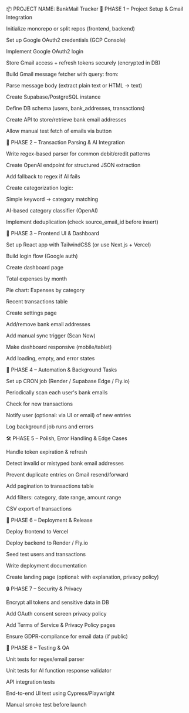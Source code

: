 📦 PROJECT NAME: BankMail Tracker
🔰 PHASE 1 – Project Setup & Gmail Integration

 Initialize monorepo or split repos (frontend, backend)

 Set up Google OAuth2 credentials (GCP Console)

 Implement Google OAuth2 login

 Store Gmail access + refresh tokens securely (encrypted in DB)

 Build Gmail message fetcher with query: from:<bank-email>

 Parse message body (extract plain text or HTML → text)

 Create Supabase/PostgreSQL instance

 Define DB schema (users, bank_addresses, transactions)

 Create API to store/retrieve bank email addresses

 Allow manual test fetch of emails via button

🧠 PHASE 2 – Transaction Parsing & AI Integration

 Write regex-based parser for common debit/credit patterns

 Create OpenAI endpoint for structured JSON extraction

 Add fallback to regex if AI fails

 Create categorization logic:

 Simple keyword → category matching

 AI-based category classifier (OpenAI)

 Implement deduplication (check source_email_id before insert)

🎨 PHASE 3 – Frontend UI & Dashboard

 Set up React app with TailwindCSS (or use Next.js + Vercel)

 Build login flow (Google auth)

 Create dashboard page

 Total expenses by month

 Pie chart: Expenses by category

 Recent transactions table

 Create settings page

 Add/remove bank email addresses

 Add manual sync trigger (Scan Now)

 Make dashboard responsive (mobile/tablet)

 Add loading, empty, and error states

🔁 PHASE 4 – Automation & Background Tasks

 Set up CRON job (Render / Supabase Edge / Fly.io)

 Periodically scan each user's bank emails

 Check for new transactions

 Notify user (optional: via UI or email) of new entries

 Log background job runs and errors

🛠️ PHASE 5 – Polish, Error Handling & Edge Cases

 Handle token expiration & refresh

 Detect invalid or mistyped bank email addresses

 Prevent duplicate entries on Gmail resend/forward

 Add pagination to transactions table

 Add filters: category, date range, amount range

 CSV export of transactions

🚀 PHASE 6 – Deployment & Release

 Deploy frontend to Vercel

 Deploy backend to Render / Fly.io

 Seed test users and transactions

 Write deployment documentation

 Create landing page (optional: with explanation, privacy policy)

🔒 PHASE 7 – Security & Privacy

 Encrypt all tokens and sensitive data in DB

 Add OAuth consent screen privacy policy

 Add Terms of Service & Privacy Policy pages

 Ensure GDPR-compliance for email data (if public)

🧪 PHASE 8 – Testing & QA

 Unit tests for regex/email parser

 Unit tests for AI function response validator

 API integration tests

 End-to-end UI test using Cypress/Playwright

 Manual smoke test before launch
